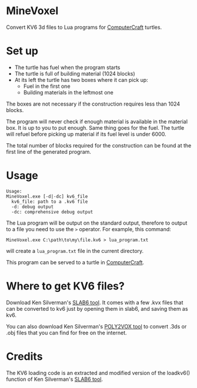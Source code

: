 MineVoxel
=========

Convert KV6 3d files to Lua programs for [ComputerCraft](http://www.computercraft.info/) turtles.

Set up
==========
* The turtle has fuel when the program starts
* The turtle is full of building material (1024 blocks)
* At its left the turtle has two boxes where it can pick up:
  * Fuel in the first one
  * Building materials in the leftmost one

The boxes are not necessary if the construction requires less than 1024 blocks.

The program will never check if enough material is available in the material box. It is up to you to put enough. Same thing goes for the fuel. The turtle will refuel before picking up material if its fuel level is under 6000.

The total number of blocks required for the construction can be found at the first line of the generated program.

Usage
=====
    Usage:
    MineVoxel.exe [-d|-dc] kv6_file
      kv6_file: path to a .kv6 file
      -d: debug output
      -dc: comprehensive debug output

The Lua program will be output on the standard output, therefore to output to a file you need to use the `>` operator.
For example, this command:

    MineVoxel.exe C:\path\to\my\file.kv6 > lua_program.txt
will create a `lua_program.txt` file in the current directory.

This program can be served to a turtle in [ComputerCraft](http://www.computercraft.info/).

Where to get KV6 files?
=======================
Download Ken Silverman's [SLAB6 tool](http://advsys.net/ken/download.htm). It comes with a few .kvx files that can be converted to kv6 just by opening them in slab6, and saving them as kv6.

You can also download Ken Silverman's [POLY2VOX tool](http://advsys.net/ken/download.htm) to convert .3ds or .obj files that you can find for free on the internet.

Credits
=======
The KV6 loading code is an extracted and modified version of the loadkv6() function of Ken Silverman's [SLAB6 tool](http://advsys.net/ken/download.htm).

